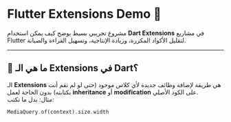 # Flutter Extensions Demo 🚀

مشروع تجريبي بسيط يوضح كيف يمكن استخدام **Dart Extensions** في مشاريع Flutter 
لتقليل الأكواد المكررة، وزيادة الإنتاجية، وتسهيل القراءة والصيانة.

---

## 📌 ما هي الـ Extensions في Dart؟
الـ **Extensions** هي طريقة لإضافة وظائف جديدة لأي كلاس موجود (حتى لو لم تقم أنت بكتابته) 
بدون الحاجة لعمل **inheritance** أو **modification** على الكود الأصلي.  
مثال: بدل ما تكتب:
```dart
MediaQuery.of(context).size.width
